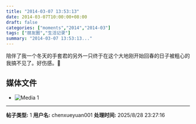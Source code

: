 ```yaml
---
title: "2014-03-07 13:53:13"
date: 2014-03-07T10:00:00+08:00
draft: false
categories: ["moments","2014","2014-03"]
tags: ["朋友圈","生活记录"]
summary: "2014-03-07 13:53:13..."
---
```


陪伴了我一个冬天的手套君的另外一只终于在这个大地刚开始回春的日子被粗心的我搞不见了。好伤感。

## 媒体文件

- ![Media 1](/Moments/photos/2014-03-07/201403071353130.jpg)

---

**帖子类型:** 1
**用户名:** chenxueyuan001
**处理时间:** 2025/8/28 23:27:16